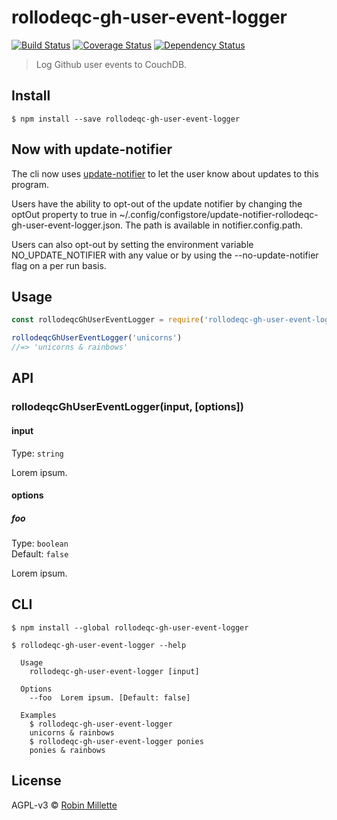 # rollodeqc-gh-user-event-logger
[![Build Status](https://travis-ci.org/millette/rollodeqc-gh-user-event-logger.svg?branch=master)](https://travis-ci.org/millette/rollodeqc-gh-user-event-logger)
[![Coverage Status](https://coveralls.io/repos/github/millette/rollodeqc-gh-user-event-logger/badge.svg?branch=master)](https://coveralls.io/github/millette/rollodeqc-gh-user-event-logger?branch=master)
[![Dependency Status](https://gemnasium.com/badges/github.com/millette/rollodeqc-gh-user-event-logger.svg)](https://gemnasium.com/github.com/millette/rollodeqc-gh-user-event-logger)
> Log Github user events to CouchDB.

## Install
```
$ npm install --save rollodeqc-gh-user-event-logger
```

## Now with update-notifier
The cli now uses [update-notifier][] to let the user know about updates to this program.

Users have the ability to opt-out of the update notifier by changing
the optOut property to true in ~/.config/configstore/update-notifier-rollodeqc-gh-user-event-logger.json.
The path is available in notifier.config.path.

Users can also opt-out by setting the environment variable NO_UPDATE_NOTIFIER
with any value or by using the --no-update-notifier flag on a per run basis.

## Usage
```js
const rollodeqcGhUserEventLogger = require('rollodeqc-gh-user-event-logger')

rollodeqcGhUserEventLogger('unicorns')
//=> 'unicorns & rainbows'
```

## API
### rollodeqcGhUserEventLogger(input, [options])
#### input
Type: `string`

Lorem ipsum.

#### options
##### foo
Type: `boolean`<br>
Default: `false`

Lorem ipsum.

## CLI
```
$ npm install --global rollodeqc-gh-user-event-logger
```

```
$ rollodeqc-gh-user-event-logger --help

  Usage
    rollodeqc-gh-user-event-logger [input]

  Options
    --foo  Lorem ipsum. [Default: false]

  Examples
    $ rollodeqc-gh-user-event-logger
    unicorns & rainbows
    $ rollodeqc-gh-user-event-logger ponies
    ponies & rainbows
```


## License
AGPL-v3 © [Robin Millette](http://robin.millette.info)

[update-notifier]: <https://github.com/yeoman/update-notifier>
